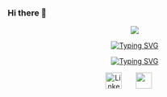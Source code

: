### Hi there 👋



<p align="center">
<a><img src="https://avatars.sched.co/5/cb/8689106/avatar.jpg?9cc"></a>
</p>
  
</p>

<p align="center">
  <a href="https://github.com/LuisIannelloDev">
 <a href="https://git.io/typing-svg"><img src="https://readme-typing-svg.demolab.com?font=Cairo+Play&size=30&color=F7F7F7&multiline=true&repeat=false&random=false&width=435&lines=Luis+Iannello" alt="Typing SVG" /></a>
</p>

<p align="center">
  <!-- Typing SVG by DenverCoder1 - https://github.com/DenverCoder1/readme-typing-svg -->
  <a href="https://github.com/LuisIannelloDev/readme-typing-svg">
   <a href="https://git.io/typing-svg"><img src="https://readme-typing-svg.demolab.com?font=Bungee+Spice&color=F71111&multiline=true&repeat=false&random=false&width=435&lines=Full+Stack+Developer+ Loading ..." alt="Typing SVG" /></a>
</p>


<!-- Social icons section -->
<p align="center">
  <a href="https://www.linkedin.com/in/luis-iannello-61b77588/"><img width="32px" alt="LinkedIn" title="LinkedIn" src="https://i.imgur.com/yRpa1dQ.png"/></a>
  &#8287;&#8287;&#8287;&#8287;&#8287;
  <a href="https://discord.gg/KxVFashU" alt="Discord" title="Dev Pro Tips Discord Server"><img width="32px" src="https://i.imgur.com/OViZO8J.png"/></a>
  &#8287;&#8287;&#8287;&#8287;&#8287;
<!--   &#8287;&#8287;&#8287;&#8287;&#8287;
  <a href="http://eyl327.mywebcommunity.org/promos/"><img width="32px" alt="Free Stuff" title="Free gifts for you" src="https://i.imgur.com/0uVwkoZ.png"/></a> -->
</p>


    
